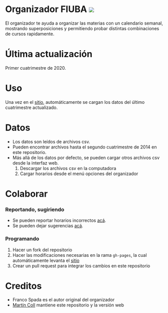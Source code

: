 # Organizador FIUBA <img src="https://img.shields.io/badge/cuatri-1Q2020-success" />

El organizador te ayuda a organizar las materias con un calendario semanal, mostrando superposiciones y permitiendo probar distintas combinaciones de cursos rapidamente.

# Última actualización

Primer cuatrimestre de 2020.

# Uso

Una vez en el [sitio](https://lugfi.github.io/organizador-fiuba/), automáticamente se cargan los datos del último cuatrimestre actualizado.

# Datos

- Los datos son leídos de archivos csv.
- Pueden encontrar archivos hasta el segundo cuatrimestre de 2014 en este repositorio.
- Más allá de los datos por defecto, se pueden cargar otros archivos csv desde la interfaz web.
    1. Descargar los archivos csv en la computadora
    1. Cargar horarios desde el menú opciones del organizador

# Colaborar

### Reportando, sugiriendo

- Se pueden reportar horarios incorrectos [acá](https://github.com/lugfi/organizador-fiuba/issues/new?title=[CARRERAS][CÓDIGO][CURSO]&labels=horarios).
- Se pueden dejar sugerencias [acá](https://github.com/lugfi/organizador-fiuba/issues/new?labels=sugerencias).

### Programando

1. Hacer un fork del repositorio
1. Hacer las modificaciones necesarias en la rama `gh-pages`, la cual automáticamente levanta el [sitio](https://lugfi.github.io/organizador-fiuba/)
1. Crear un pull request para integrar los cambios en este repositorio

# Creditos

- Franco Spada es el autor original del organizador
- [Martín Coll](https://github.com/tinchou) mantiene este repositorio y la versión web
